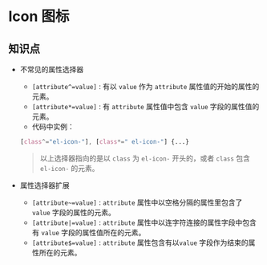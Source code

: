 # Icon 图标  
## 知识点
- 不常见的属性选择器
    - `[attribute^=value]` : 有以 `value` 作为 `attribute` 属性值的开始的属性的元素。
    - `[attribute*=value]` : 有 `attribute` 属性值中包含 `value` 字段的属性值的元素。
    - 代码中实例：
    ```scss
    [class^="el-icon-"], [class*=" el-icon-"] {...}
    ```
    
    > 以上选择器指向的是以 `class` 为 `el-icon-` 开头的，或者 `class` 包含 ` el-icon-` 的元素。

- 属性选择器扩展
    - `[attribute~=value]` : `attribute` 属性中以空格分隔的属性里包含了 `value` 字段的属性的元素。
    - `[attribute|=value]` : `attribute` 属性中以连字符连接的属性字段中包含有 `value` 字段的属性值所在的元素。
    - `[attribute$=value]` : `attribute` 属性包含有以`value` 字段作为结束的属性所在的元素。
